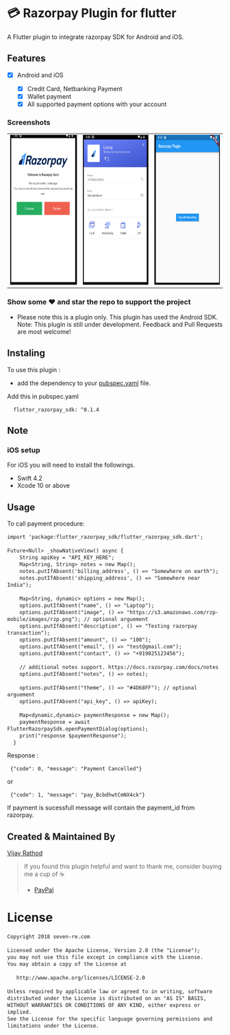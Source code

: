 # :credit_card: Razorpay Plugin for flutter

A Flutter plugin to integrate razorpay SDK for Android and iOS.

## Features

* [x] Android and iOS

  * [x] Credit Card, Netbanking Payment
  * [x] Wallet payment
  * [x] All supported payment options with your account

### Screenshots

<table>
  <tr>
     <td>
       <img src = "https://github.com/gibbsvjy007/flutter_razorpay_sdk/blob/master/1.PNG" height="350">
    </td>
    <td>
      <img src = "https://github.com/gibbsvjy007/flutter_razorpay_sdk/blob/master/2.PNG" height="350">
    </td>
    <td>
      <img src = "https://github.com/gibbsvjy007/flutter_razorpay_sdk/blob/master/3.PNG" height="350">
    </td>
  </tr>
 </table>

### Show some :heart: and star the repo to support the project

* Please note this is a plugin only. This plugin has used the Android SDK.
Note: This plugin is still under development. Feedback and Pull Requests are most welcome!


## Instaling
To use this plugin :

* add the dependency to your [pubspec.yaml](https://github.com/gibbsvjy007/flutter_razorpay_sdk) file.

Add this in pubspec.yaml
```
  flutter_razorpay_sdk: ^0.1.4
```

## Note

### iOS setup

For iOS you will need to install the followings.

- Swift 4.2
- Xcode 10 or above

## Usage
To call payment procedure:

```
import 'package:flutter_razorpay_sdk/flutter_razorpay_sdk.dart';

Future<Null> _showNativeView() async {
    String apiKey = "API_KEY_HERE";
    Map<String, String> notes = new Map();
    notes.putIfAbsent('billing_address', () => "Somewhere on earth");
    notes.putIfAbsent('shipping_address', () => "Somewhere near India");

    Map<String, dynamic> options = new Map();
    options.putIfAbsent("name", () => "Laptop");
    options.putIfAbsent("image", () => "https://s3.amazonaws.com/rzp-mobile/images/rzp.png"); // optional arguement
    options.putIfAbsent("description", () => "Testing razorpay transaction");
    options.putIfAbsent("amount", () => "100");
    options.putIfAbsent("email", () => "test@gmail.com");
    options.putIfAbsent("contact", () => "+919825123456");

    // additional notes support. https://docs.razorpay.com/docs/notes
    options.putIfAbsent("notes", () => notes);

    options.putIfAbsent("theme", () => "#4D68FF"); // optional arguement
    options.putIfAbsent("api_key", () => apiKey);

    Map<dynamic,dynamic> paymentResponse = new Map();
    paymentResponse = await FlutterRazorpaySdk.openPaymentDialog(options);
    print("response $paymentResponse");
  }

```
Response :
```
 {"code": 0, "message": "Payment Cancelled"}
```
or
```
 {"code": 1, "message": "pay_BcbdhwtCmNX4ck"}
```
If payment is sucessfull message will contain the payment_id from razorpay.


## Created & Maintained By

[Vijay Rathod](https://github.com/gibbsvjy007)

> If you found this plugin helpful and want to thank me, consider buying me a cup of :coffee:
>
> * [PayPal](https://www.paypal.me/gibbsvjy007)

# License

    Copyright 2018 seven-re.com

    Licensed under the Apache License, Version 2.0 (the "License");
    you may not use this file except in compliance with the License.
    You may obtain a copy of the License at

       http://www.apache.org/licenses/LICENSE-2.0

    Unless required by applicable law or agreed to in writing, software
    distributed under the License is distributed on an "AS IS" BASIS,
    WITHOUT WARRANTIES OR CONDITIONS OF ANY KIND, either express or implied.
    See the License for the specific language governing permissions and
    limitations under the License.
